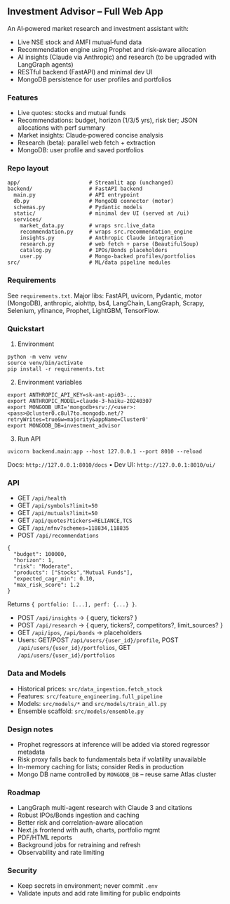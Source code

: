 ## Investment Advisor – Full Web App

An AI‑powered market research and investment assistant with:
- Live NSE stock and AMFI mutual‑fund data
- Recommendation engine using Prophet and risk‑aware allocation
- AI insights (Claude via Anthropic) and research (to be upgraded with LangGraph agents)
- RESTful backend (FastAPI) and minimal dev UI
- MongoDB persistence for user profiles and portfolios

### Features
- Live quotes: stocks and mutual funds
- Recommendations: budget, horizon (1/3/5 yrs), risk tier; JSON allocations with perf summary
- Market insights: Claude‑powered concise analysis
- Research (beta): parallel web fetch + extraction
- MongoDB: user profile and saved portfolios

### Repo layout
```
app/                      # Streamlit app (unchanged)
backend/                  # FastAPI backend
  main.py                 # API entrypoint
  db.py                   # MongoDB connector (motor)
  schemas.py              # Pydantic models
  static/                 # minimal dev UI (served at /ui)
  services/
    market_data.py        # wraps src.live_data
    recommendation.py     # wraps src.recommendation_engine
    insights.py           # Anthropic Claude integration
    research.py           # web fetch + parse (BeautifulSoup)
    catalog.py            # IPOs/Bonds placeholders
    user.py               # Mongo-backed profiles/portfolios
src/                      # ML/data pipeline modules
```

### Requirements
See `requirements.txt`. Major libs: FastAPI, uvicorn, Pydantic, motor (MongoDB), anthropic, aiohttp, bs4, LangChain, LangGraph, Scrapy, Selenium, yfinance, Prophet, LightGBM, TensorFlow.

### Quickstart
1. Environment
```
python -m venv venv
source venv/bin/activate
pip install -r requirements.txt
```
2. Environment variables
```
export ANTHROPIC_API_KEY=sk-ant-api03-...
export ANTHROPIC_MODEL=claude-3-haiku-20240307
export MONGODB_URI='mongodb+srv://<user>:<pass>@cluster0.c8ul7to.mongodb.net/?retryWrites=true&w=majority&appName=Cluster0'
export MONGODB_DB=investment_advisor
```
3. Run API
```
uvicorn backend.main:app --host 127.0.0.1 --port 8010 --reload
```
Docs: `http://127.0.0.1:8010/docs` • Dev UI: `http://127.0.0.1:8010/ui/`

### API
- GET `/api/health`
- GET `/api/symbols?limit=50`
- GET `/api/mutuals?limit=50`
- GET `/api/quotes?tickers=RELIANCE,TCS`
- GET `/api/mfnv?schemes=118834,118835`
- POST `/api/recommendations`
```
{
  "budget": 100000,
  "horizon": 1,
  "risk": "Moderate",
  "products": ["Stocks","Mutual Funds"],
  "expected_cagr_min": 0.10,
  "max_risk_score": 1.2
}
```
Returns `{ portfolio: [...], perf: {...} }`.
- POST `/api/insights` → { query, tickers? }
- POST `/api/research` → { query, tickers?, competitors?, limit_sources? }
- GET `/api/ipos`, `/api/bonds` → placeholders
- Users: GET/POST `/api/users/{user_id}/profile`, POST `/api/users/{user_id}/portfolios`, GET `/api/users/{user_id}/portfolios`

### Data and Models
- Historical prices: `src/data_ingestion.fetch_stock`
- Features: `src/feature_engineering.full_pipeline`
- Models: `src/models/*` and `src/models/train_all.py`
- Ensemble scaffold: `src/models/ensemble.py`

### Design notes
- Prophet regressors at inference will be added via stored regressor metadata
- Risk proxy falls back to fundamentals beta if volatility unavailable
- In-memory caching for lists; consider Redis in production
- Mongo DB name controlled by `MONGODB_DB` – reuse same Atlas cluster

### Roadmap
- LangGraph multi-agent research with Claude 3 and citations
- Robust IPOs/Bonds ingestion and caching
- Better risk and correlation-aware allocation
- Next.js frontend with auth, charts, portfolio mgmt
- PDF/HTML reports
- Background jobs for retraining and refresh
- Observability and rate limiting

### Security
- Keep secrets in environment; never commit `.env`
- Validate inputs and add rate limiting for public endpoints


